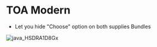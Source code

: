 # TOA Modern

- Let you hide "Choose" option on both supplies Bundles

![java_HSDRA1D8Gx](https://user-images.githubusercontent.com/110579271/194779842-0767ccbd-9faa-42a5-bd70-0c6c87c85276.gif)
